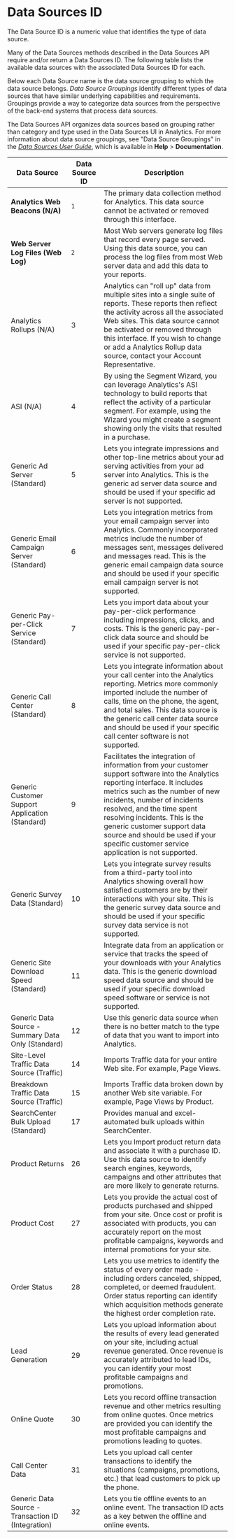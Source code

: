 # Data Sources ID

The Data Source ID is a numeric value that identifies the type of data source.

Many of the Data Sources methods described in the Data Sources API require and/or return a Data Sources ID. The following table lists the available data sources with the associated Data Sources ID for each.

Below each Data Source name is the data source grouping to which the data source belongs. *Data Source Groupings* identify different types of data sources that have similar underlying capabilities and requirements. Groupings provide a way to categorize data sources from the perspective of the back-end systems that process data sources.

The Data Sources API organizes data sources based on grouping rather than category and type used in the Data Sources UI in Analytics. For more information about data source groupings, see "Data Source Groupings" in the [*Data Sources User Guide*](http://microsite.omniture.com/t2/help/en_US/sc/datasources/oms_sc_data_sources.pdf), which is available in **Help** > **Documentation**.

|Data Source|Data Source ID|Description|
|-----------|--------------|-----------|
| **Analytics Web Beacons (N/A)** |`1`| The primary data collection method for Analytics. This data source cannot be activated or removed through this interface. |
| **Web Server Log Files (Web Log)** | `2` |Most Web servers generate log files that record every page served. Using this data source, you can process the log files from most Web server data and add this data to your reports.|
| Analytics Rollups (N/A) |3|Analytics can "roll up" data from multiple sites into a single suite of reports. These reports then reflect the activity across all the associated Web sites. This data source cannot be activated or removed through this interface. If you wish to change or add a Analytics Rollup data source, contact your Account Representative.|
| ASI (N/A) |4|By using the Segment Wizard, you can leverage Analytics's ASI technology to build reports that reflect the activity of a particular segment. For example, using the Wizard you might create a segment showing only the visits that resulted in a purchase.|
| Generic Ad Server (Standard) |5|Lets you integrate impressions and other top-line metrics about your ad serving activities from your ad server into Analytics. This is the generic ad server data source and should be used if your specific ad server is not supported.|
| Generic Email Campaign Server (Standard) |6|Lets you integration metrics from your email campaign server into Analytics. Commonly incorporated metrics include the number of messages sent, messages delivered and messages read. This is the generic email campaign data source and should be used if your specific email campaign server is not supported.|
| Generic Pay-per-Click Service (Standard) |7|Lets you import data about your pay-per-click performance including impressions, clicks, and costs. This is the generic pay-per-click data source and should be used if your specific pay-per-click service is not supported.|
| Generic Call Center (Standard) |8|Lets you integrate information about your call center into the Analytics reporting. Metrics more commonly imported include the number of calls, time on the phone, the agent, and total sales. This data source is the generic call center data source and should be used if your specific call center software is not supported.|
| Generic Customer Support Application (Standard) |9|Facilitates the integration of information from your customer support software into the Analytics reporting interface. It includes metrics such as the number of new incidents, number of incidents resolved, and the time spent resolving incidents. This is the generic customer support data source and should be used if your specific customer service application is not supported.|
| Generic Survey Data (Standard) |10|Lets you integrate survey results from a third-party tool into Analytics showing overall how satisfied customers are by their interactions with your site. This is the generic survey data source and should be used if your specific survey data service is not supported.|
| Generic Site Download Speed (Standard) |11|Integrate data from an application or service that tracks the speed of your downloads with your Analytics data. This is the generic download speed data source and should be used if your specific download speed software or service is not supported.|
| Generic Data Source - Summary Data Only (Standard) |12|Use this generic data source when there is no better match to the type of data that you want to import into Analytics.|
| Site-Level Traffic Data Source (Traffic) |14|Imports Traffic data for your entire Web site. For example, Page Views.|
| Breakdown Traffic Data Source (Traffic) |15|Imports Traffic data broken down by another Web site variable. For example, Page Views by Product.|
| SearchCenter Bulk Upload (Standard) |17|Provides manual and excel-automated bulk uploads within SearchCenter.|
| Product Returns|26|Lets you Import product return data and associate it with a purchase ID. Use this data source to identify search engines, keywords, campaigns and other attributes that are more likely to generate returns.|
| Product Cost|27|Lets you provide the actual cost of products purchased and shipped from your site. Once cost or profit is associated with products, you can accurately report on the most profitable campaigns, keywords and internal promotions for your site.|
| Order Status|28|Lets you use metrics to identify the status of every order made - including orders canceled, shipped, completed, or deemed fraudulent. Order status reporting can identify which acquisition methods generate the highest order completion rate.|
| Lead Generation|29|Lets you upload information about the results of every lead generated on your site, including actual revenue generated. Once revenue is accurately attributed to lead IDs, you can identify your most profitable campaigns and promotions.|
| Online Quote|30|Lets you record offline transaction revenue and other metrics resulting from online quotes. Once metrics are provided you can identify the most profitable campaigns and promotions leading to quotes.|
| Call Center Data|31|Lets you upload call center transactions to identify the situations (campaigns, promotions, etc.) that lead customers to pick up the phone.|
| Generic Data Source - Transaction ID (Integration) |32|Lets you tie offline events to an online event. The transaction ID acts as a key betwen the offline and online events.|
